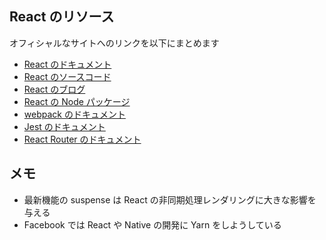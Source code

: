 ## React のリソース

オフィシャルなサイトへのリンクを以下にまとめます

- [React のドキュメント](https://facebook.github.io/react/index.html)
- [React のソースコード](https://github.com/facebook/react)
- [React のブログ](https://facebook.github.io/react/blog/)
- [React の Node パッケージ](https://www.npmjs.com/package/react)
- [webpack のドキュメント](https://webpack.js.org/)
- [Jest のドキュメント](https://facebook.github.io/jest/)
- [React Router のドキュメント](https://reacttraining.com/react-router/)

## メモ

- 最新機能の suspense は React の非同期処理レンダリングに大きな影響を与える
- Facebook では React や Native の開発に Yarn をしようしている
